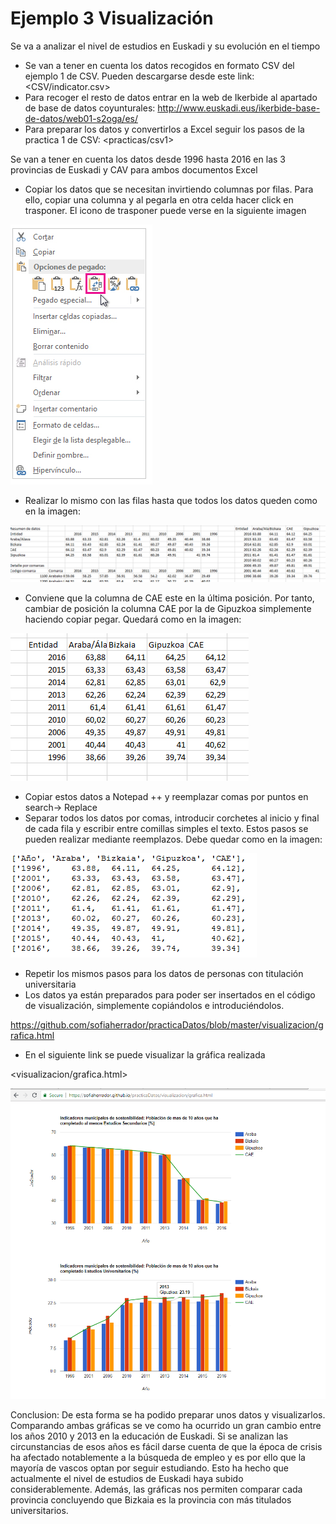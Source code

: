 # Ejemplo 3 Visualización
Se va a analizar el nivel de estudios en Euskadi y su evolución en el tiempo

- Se van a tener en cuenta los datos recogidos en formato CSV del ejemplo 1 de CSV. Pueden descargarse desde este link:
<CSV/indicator.csv>
- Para recoger el resto de datos entrar en la web de Ikerbide al apartado de base de datos coyunturales: 
<http://www.euskadi.eus/ikerbide-base-de-datos/web01-s2oga/es/>
- Para preparar los datos y convertirlos a Excel seguir los pasos de la practica 1 de CSV:
<practicas/csv1>

Se van a tener en cuenta los datos desde 1996 hasta 2016 en las 3 provincias de Euskadi y CAV para ambos documentos Excel
- Copiar los datos que se necesitan invirtiendo columnas por filas. Para ello, copiar una columna y al pegarla en otra celda hacer 
click en trasponer. El icono de trasponer puede verse en la siguiente imagen

![List of categories](../fotos/fotos/Capture%2028.PNG)

- Realizar lo mismo con las filas hasta que todos los datos queden como en la imagen:

![List of categories](../fotos/fotos/Capture%2029.PNG)

- Conviene que la columna de CAE este en la última posición. Por tanto, cambiar de posición la columna CAE por la de Gipuzkoa 
simplemente haciendo copiar pegar. Quedará como en la imagen:

![List of categories](../fotos/fotos/Capture%2030.PNG)

- Copiar estos datos a Notepad ++ y reemplazar comas por puntos en search-> Replace
- Separar todos los datos por comas, introducir corchetes al inicio y final de cada fila y escribir entre comillas 
simples el texto. Estos pasos se pueden realizar mediante reemplazos. Debe quedar como en la imagen:

![List of categories](../fotos/fotos/Capture%2031.PNG)

- Repetir los mismos pasos para los datos de personas con titulación universitaria
- Los datos ya están preparados para poder ser insertados en el código de visualización, simplemente copiándolos e introduciéndolos. 

<https://github.com/sofiaherrador/practicaDatos/blob/master/visualizacion/grafica.html>
- En el siguiente link se puede visualizar la gráfica realizada

<visualizacion/grafica.html>

![List of categories](../fotos/fotos/Capture%2046.PNG)

Conclusion:
De esta forma se ha podido preparar unos datos y visualizarlos. Comparando ambas gráficas se ve como ha ocurrido un gran cambio entre los años 2010 y 2013 en la educación de Euskadi. Si se analizan las circunstancias de esos años es fácil darse cuenta de que la época de crisis ha afectado notablemente a la búsqueda de empleo y es por ello que la mayoría de vascos optan por seguir estudiando. Esto ha hecho que actualmente el nivel de estudios de Euskadi haya subido considerablemente. Además, las gráficas nos permiten comparar cada provincia concluyendo que Bizkaia es la provincia con más titulados universitarios.
